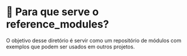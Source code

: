 # 🧐 Para que serve o reference_modules?

O objetivo desse diretório é servir como um repositório de módulos com exemplos que podem ser usados em outros projetos.
